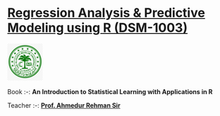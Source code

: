 # [**Regression Analysis & Predictive Modeling using R (DSM-1003)**](https://github.com/MohammadWasiq0786/Regression-Analysis-and-Predictive-Modeling-using-R)

![image](https://github.com/mohammadwasiq0/mohammadwasiq0/blob/main/amu_logo_resized.png)

Book :-: **An Introduction to Statistical Learning with Applications in R**

Teacher :-: [**Prof. Ahmedur Rehman Sir**](https://www.amu.ac.in/faculty/statistics-and-operations-research/ahmadur-rahman)
